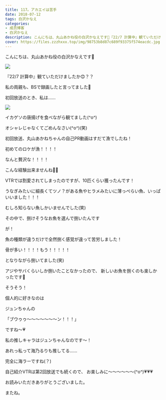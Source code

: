 ```yaml
---
title: 117。アカエイは苦手
date: 2018-07-12
tags: 白沢かなえ
categories: 
- 成员博客
- 白沢かなえ
description: こんにちは、丸山あかね役の白沢かなえです🌷『22/7 計算中』観ていただけましたか😊？？私の両親も、BSで録画したと言ってました🐶...
cover: https://files.zzzhxxx.top/img/98753b8d87c689f93375f574eacdc.jpg 
---
```









こんにちは、丸山あかね役の白沢かなえです🌷



![](https://files.zzzhxxx.top/img/98753b8d87c689f93375f574eacdc.jpg)






『22/7 計算中』観ていただけましたか😊？？





私の両親も、BSで録画したと言ってました🐶













初回放送のとき、私は……

![](https://files.zzzhxxx.top/img/98753b8d87c689f93375f574eacdc-01.jpg)




イカゲソの唐揚げを食べながら観てました(^o^)





オシャレじゃなくてごめんなさい(^o^)(笑)














初回放送、丸山あかねちゃんの自己PR動画はすだて漁でしたね！







初めてのロケが漁！！！！


なんと贅沢な！！！！






こんな経験出来ませんね🧐💕













VTRでは割愛されてしまったのですが、10匹くらい獲ったんです！




うなぎみたいに細長くてツノ？がある魚やヒラメみたいに薄っぺらい魚、いっぱいいました！！！





むしろ知らない魚しかいませんでした(笑)














その中で、捌けそうなお魚を選んで捌いたんです









が！











魚の種類が違うだけで全然捌く感覚が違って苦労しました！









骨が多い！！！！もう！！！！！








となりながら捌いてました(笑)










アジやサバくらいしか捌いたことなかったので、
新しいお魚を捌くのも楽しかったです🤗






















そうそう！












個人的に好きなのは

ジュンちゃんの





「ブウゥゥ〜〜〜〜〜〜〜ン！！！」






ですね〜💗












私の推しキャラはジュンちゃんなのです〜！






あれっ私って海乃るりも推してる……








完全に海ラーですね(？)

















自己紹介VTRは第2回放送でも続くので、
お楽しみに〜〜〜〜〜〜(^o^)💗💗💗














お読みいただきありがとうございました。


またね。



